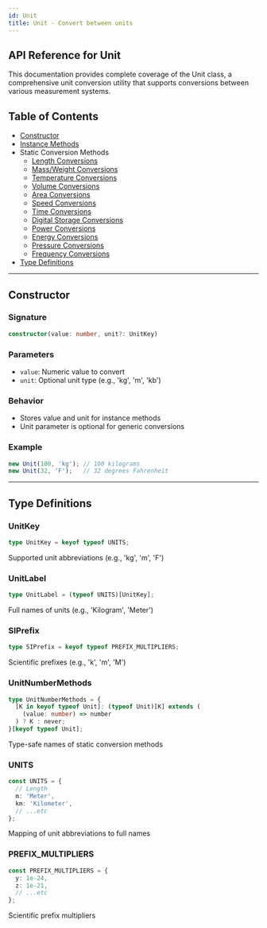 ```yaml
---
id: Unit
title: Unit - Convert between units
---
```


<!-- markdownlint-disable-file MD024 -->
## API Reference for Unit

This documentation provides complete coverage of the Unit class, a comprehensive unit conversion utility that supports conversions between various measurement systems.

## Table of Contents

- [Constructor](#constructor)
- [Instance Methods](Unit/instance-methods)
- Static Conversion Methods
  - [Length Conversions](Unit/length-conversions)
  - [Mass/Weight Conversions](Unit/mass-weight)
  - [Temperature Conversions](Unit/temperature-conversions)
  - [Volume Conversions](Unit/volume-conversions)
  - [Area Conversions](Unit/area-conversions)
  - [Speed Conversions](Unit/speed-conversions)
  - [Time Conversions](Unit/time-conversions)
  - [Digital Storage Conversions](Unit/digital-storage)
  - [Power Conversions](Unit/power-conversions)
  - [Energy Conversions](Unit/energy-conversions)
  - [Pressure Conversions](Unit/pressure-conversions)
  - [Frequency Conversions](Unit/frequency-conversions)
- [Type Definitions](#type-definitions)

---

## Constructor

### Signature

```typescript
constructor(value: number, unit?: UnitKey)
```

### Parameters

- `value`: Numeric value to convert
- `unit`: Optional unit type (e.g., 'kg', 'm', 'kb')

### Behavior

- Stores value and unit for instance methods
- Unit parameter is optional for generic conversions

### Example

```javascript
new Unit(100, 'kg'); // 100 kilograms
new Unit(32, 'F');   // 32 degrees Fahrenheit
```

---

## Type Definitions

### UnitKey

```typescript
type UnitKey = keyof typeof UNITS;
```

Supported unit abbreviations (e.g., 'kg', 'm', 'F')

### UnitLabel

```typescript
type UnitLabel = (typeof UNITS)[UnitKey];
```

Full names of units (e.g., 'Kilogram', 'Meter')

### SIPrefix

```typescript
type SIPrefix = keyof typeof PREFIX_MULTIPLIERS;
```

Scientific prefixes (e.g., 'k', 'm', 'M')

### UnitNumberMethods

```typescript
type UnitNumberMethods = {
  [K in keyof typeof Unit]: (typeof Unit)[K] extends (
    (value: number) => number
  ) ? K : never;
}[keyof typeof Unit];
```

Type-safe names of static conversion methods

### UNITS

```typescript
const UNITS = {
  // Length
  m: 'Meter',
  km: 'Kilometer',
  // ...etc
};
```

Mapping of unit abbreviations to full names

### PREFIX_MULTIPLIERS

```typescript
const PREFIX_MULTIPLIERS = {
  y: 1e-24,
  z: 1e-21,
  // ...etc
};
```

Scientific prefix multipliers
